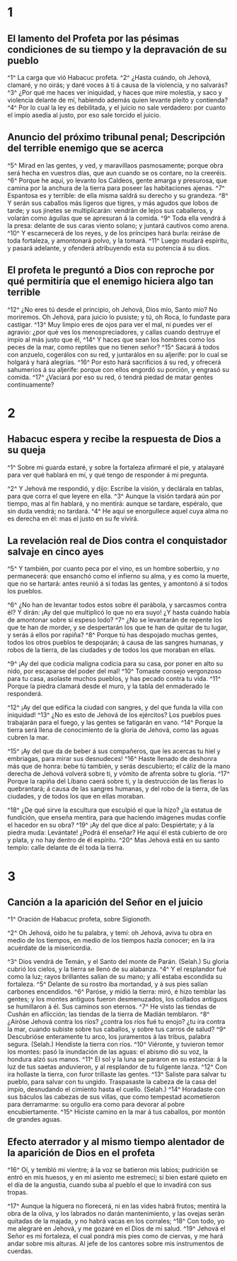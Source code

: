 # 1 
## El lamento del Profeta por las pésimas condiciones de su tiempo y la depravación de su pueblo
^1^ La carga que vió Habacuc profeta. 
^2^ ¿Hasta cuándo, oh Jehová, clamaré, y no oirás; y daré voces á ti á causa de la violencia, y no salvarás? 
^3^ ¿Por qué me haces ver iniquidad, y haces que mire molestia, y saco y violencia delante de mí, habiendo además quien levante pleito y contienda? 
^4^ Por lo cual la ley es debilitada, y el juicio no sale verdadero: por cuanto el impío asedia al justo, por eso sale torcido el juicio.

## Anuncio del próximo tribunal penal; Descripción del terrible enemigo que se acerca
 
^5^ Mirad en las gentes, y ved, y maravillaos pasmosamente; porque obra será hecha en vuestros días, que aun cuando se os contare, no la creeréis. 
^6^ Porque he aquí, yo levanto los Caldeos, gente amarga y presurosa, que camina por la anchura de la tierra para poseer las habitaciones ajenas. 
^7^ Espantosa es y terrible: de ella misma saldrá su derecho y su grandeza. 
^8^ Y serán sus caballos más ligeros que tigres, y más agudos que lobos de tarde; y sus jinetes se multiplicarán: vendrán de lejos sus caballeros, y volarán como águilas que se apresuran á la comida. 
^9^ Toda ella vendrá á la presa: delante de sus caras viento solano; y juntará cautivos como arena. 
^10^ Y escarnecerá de los reyes, y de los príncipes hará burla: reiráse de toda fortaleza, y amontonará polvo, y la tomará. 
^11^ Luego mudará espíritu, y pasará adelante, y ofenderá atribuyendo esta su potencia á su dios.

## El profeta le preguntó a Dios con reproche por qué permitiría que el enemigo hiciera algo tan terrible
 
^12^ ¿No eres tú desde el principio, oh Jehová, Dios mío, Santo mío? No moriremos. Oh Jehová, para juicio lo pusiste; y tú, oh Roca, lo fundaste para castigar. 
^13^ Muy limpio eres de ojos para ver el mal, ni puedes ver el agravio: ¿por qué ves los menospreciadores, y callas cuando destruye el impío al más justo que él, 
^14^ Y haces que sean los hombres como los peces de la mar, como reptiles que no tienen señor? 
^15^ Sacará á todos con anzuelo, cogerálos con su red, y juntarálos en su aljerife: por lo cual se holgará y hará alegrías. 
^16^ Por esto hará sacrificios á su red, y ofrecerá sahumerios á su aljerife: porque con ellos engordó su porción, y engrasó su comida. 
^17^ ¿Vaciará por eso su red, ó tendrá piedad de matar gentes continuamente? 

# 2 
## Habacuc espera y recibe la respuesta de Dios a su queja
^1^ Sobre mi guarda estaré, y sobre la fortaleza afirmaré el pie, y atalayaré para ver qué hablará en mí, y qué tengo de responder á mi pregunta.

 
^2^ Y Jehová me respondió, y dijo: Escribe la visión, y declárala en tablas, para que corra el que leyere en ella. 
^3^ Aunque la visión tardará aún por tiempo, mas al fin hablará, y no mentirá: aunque se tardare, espéralo, que sin duda vendrá; no tardará. 
^4^ He aquí se enorgullece aquel cuya alma no es derecha en él: mas el justo en su fe vivirá.

## La revelación real de Dios contra el conquistador salvaje en cinco ayes
 
^5^ Y también, por cuanto peca por el vino, es un hombre soberbio, y no permanecerá: que ensanchó como el infierno su alma, y es como la muerte, que no se hartará: antes reunió á sí todas las gentes, y amontonó á sí todos los pueblos.

 
^6^ ¿No han de levantar todos estos sobre él parábola, y sarcasmos contra él? Y dirán: ¡Ay del que multiplicó lo que no era suyo! ¿Y hasta cuándo había de amontonar sobre sí espeso lodo? 
^7^ ¿No se levantarán de repente los que te han de morder, y se despertarán los que te han de quitar de tu lugar, y serás á ellos por rapiña? 
^8^ Porque tú has despojado muchas gentes, todos los otros pueblos te despojarán; á causa de las sangres humanas, y robos de la tierra, de las ciudades y de todos los que moraban en ellas.

 
^9^ ¡Ay del que codicia maligna codicia para su casa, por poner en alto su nido, por escaparse del poder del mal! 
^10^ Tomaste consejo vergonzoso para tu casa, asolaste muchos pueblos, y has pecado contra tu vida. 
^11^ Porque la piedra clamará desde el muro, y la tabla del enmaderado le responderá.

 
^12^ ¡Ay del que edifica la ciudad con sangres, y del que funda la villa con iniquidad! 
^13^ ¿No es esto de Jehová de los ejércitos? Los pueblos pues trabajarán para el fuego, y las gentes se fatigarán en vano. 
^14^ Porque la tierra será llena de conocimiento de la gloria de Jehová, como las aguas cubren la mar.

 
^15^ ¡Ay del que da de beber á sus compañeros, que les acercas tu hiel y embriagas, para mirar sus desnudeces! 
^16^ Haste llenado de deshonra más que de honra: bebe tú también, y serás descubierto; el cáliz de la mano derecha de Jehová volverá sobre ti, y vómito de afrenta sobre tu gloria. 
^17^ Porque la rapiña del Líbano caerá sobre ti, y la destrucción de las fieras lo quebrantará; á causa de las sangres humanas, y del robo de la tierra, de las ciudades, y de todos los que en ellas moraban.

 
^18^ ¿De qué sirve la escultura que esculpió el que la hizo? ¿la estatua de fundición, que enseña mentira, para que haciendo imágenes mudas confíe el hacedor en su obra? 
^19^ ¡Ay del que dice al palo: Despiértate; y á la piedra muda: Levántate! ¿Podrá él enseñar? He aquí él está cubierto de oro y plata, y no hay dentro de él espíritu. 
^20^ Mas Jehová está en su santo templo: calle delante de él toda la tierra. 

# 3 
## Canción a la aparición del Señor en el juicio
^1^ Oración de Habacuc profeta, sobre Sigionoth.

 
^2^ Oh Jehová, oído he tu palabra, y temí: oh Jehová, aviva tu obra en medio de los tiempos, en medio de los tiempos hazla conocer; en la ira acuérdate de la misericordia.

 
^3^ Dios vendrá de Temán, y el Santo del monte de Parán. (Selah.) Su gloria cubrió los cielos, y la tierra se llenó de su alabanza. 
^4^ Y el resplandor fué como la luz; rayos brillantes salían de su mano; y allí estaba escondida su fortaleza. 
^5^ Delante de su rostro iba mortandad, y á sus pies salían carbones encendidos. 
^6^ Paróse, y midió la tierra: miró, é hizo temblar las gentes; y los montes antiguos fueron desmenuzados, los collados antiguos se humillaron á él. Sus caminos son eternos. 
^7^ He visto las tiendas de Cushán en aflicción; las tiendas de la tierra de Madián temblaron. 
^8^ ¿Airóse Jehová contra los ríos? ¿contra los ríos fué tu enojo? ¿tu ira contra la mar, cuando subiste sobre tus caballos, y sobre tus carros de salud? 
^9^ Descubrióse enteramente tu arco, los juramentos á las tribus, palabra segura. (Selah.) Hendiste la tierra con ríos. 
^10^ Viéronte, y tuvieron temor los montes: pasó la inundación de las aguas: el abismo dió su voz, la hondura alzó sus manos. 
^11^ El sol y la luna se pararon en su estancia: á la luz de tus saetas anduvieron, y al resplandor de tu fulgente lanza. 
^12^ Con ira hollaste la tierra, con furor trillaste las gentes. 
^13^ Saliste para salvar tu pueblo, para salvar con tu ungido. Traspasaste la cabeza de la casa del impío, desnudando el cimiento hasta el cuello. (Selah.) 
^14^ Horadaste con sus báculos las cabezas de sus villas, que como tempestad acometieron para derramarme: su orgullo era como para devorar al pobre encubiertamente. 
^15^ Hiciste camino en la mar á tus caballos, por montón de grandes aguas.

## Efecto aterrador y al mismo tiempo alentador de la aparición de Dios en el profeta
 
^16^ Oí, y tembló mi vientre; á la voz se batieron mis labios; pudrición se entró en mis huesos, y en mi asiento me estremecí; si bien estaré quieto en el día de la angustia, cuando suba al pueblo el que lo invadirá con sus tropas.

 
^17^ Aunque la higuera no florecerá, ni en las vides habrá frutos; mentirá la obra de la oliva, y los labrados no darán mantenimiento, y las ovejas serán quitadas de la majada, y no habrá vacas en los corrales; 
^18^ Con todo, yo me alegraré en Jehová, y me gozaré en el Dios de mi salud. 
^19^ Jehová el Señor es mi fortaleza, el cual pondrá mis pies como de ciervas, y me hará andar sobre mis alturas. Al jefe de los cantores sobre mis instrumentos de cuerdas. 